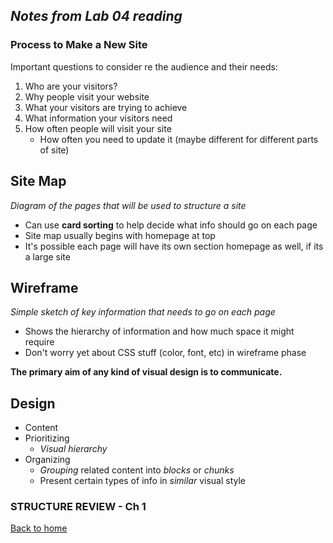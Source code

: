 ## *Notes from Lab 04 reading*

### Process to Make a New Site

Important questions to consider re the audience and their needs:

1. Who are your visitors? 
2. Why people visit your website
3. What your visitors are trying to achieve
4. What information your visitors need
5. How often people will visit your site
    - How often you need to update it (maybe different for different parts of site)

## Site Map
*Diagram of the pages that will be used to structure a site*

- Can use **card sorting** to help decide what info should go on each page
- Site map usually begins with homepage at top
- It's possible each page will have its own section homepage as well, if its a large site


## Wireframe
*Simple sketch of key information that needs to go on each page*

- Shows the hierarchy of information and how much space it might require
- Don't worry yet about CSS stuff (color, font, etc) in wireframe phase

**The primary aim of any kind of visual design is to communicate.**

## Design

- Content
- Prioritizing 
    - *Visual hierarchy*
- Organizing 
    - *Grouping* related content into *blocks* or *chunks*
    - Present certain types of info in *similar* visual style

### STRUCTURE REVIEW - Ch 1



[Back to home](README.md)


